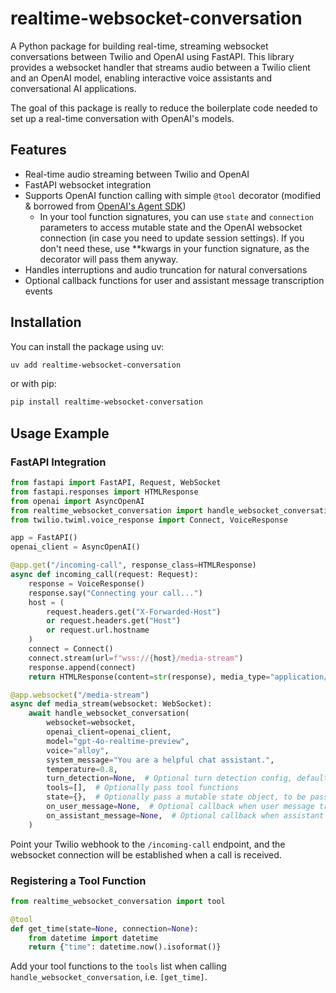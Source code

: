 # realtime-websocket-conversation

A Python package for building real-time, streaming websocket conversations between Twilio and OpenAI using FastAPI. This library provides a websocket handler that streams audio between a Twilio client and an OpenAI model, enabling interactive voice assistants and conversational AI applications.

The goal of this package is really to reduce the boilerplate code needed to set up a real-time conversation with OpenAI's models.

## Features
- Real-time audio streaming between Twilio and OpenAI
- FastAPI websocket integration
- Supports OpenAI function calling with simple `@tool` decorator (modified & borrowed from [OpenAI's Agent SDK](https://github.com/openai/openai-agents-python))
  - In your tool function signatures, you can use `state` and `connection` parameters to access mutable state and the OpenAI websocket connection (in case you need to update session settings). If you don't need these, use **kwargs in your function signature, as the decorator will pass them anyway.
- Handles interruptions and audio truncation for natural conversations
- Optional callback functions for user and assistant message transcription events

## Installation
You can install the package using uv:
```bash
uv add realtime-websocket-conversation
```
or with pip:
```bash
pip install realtime-websocket-conversation
```

## Usage Example

### FastAPI Integration
```python
from fastapi import FastAPI, Request, WebSocket
from fastapi.responses import HTMLResponse
from openai import AsyncOpenAI
from realtime_websocket_conversation import handle_websocket_conversation, tool
from twilio.twiml.voice_response import Connect, VoiceResponse

app = FastAPI()
openai_client = AsyncOpenAI()

@app.get("/incoming-call", response_class=HTMLResponse)
async def incoming_call(request: Request):
    response = VoiceResponse()
    response.say("Connecting your call...")
    host = (
        request.headers.get("X-Forwarded-Host")
        or request.headers.get("Host")
        or request.url.hostname
    )
    connect = Connect()
    connect.stream(url=f"wss://{host}/media-stream")
    response.append(connect)
    return HTMLResponse(content=str(response), media_type="application/xml")

@app.websocket("/media-stream")
async def media_stream(websocket: WebSocket):
    await handle_websocket_conversation(
        websocket=websocket,
        openai_client=openai_client,
        model="gpt-4o-realtime-preview",
        voice="alloy",
        system_message="You are a helpful chat assistant.",
        temperature=0.8,
        turn_detection=None,  # Optional turn detection config, defaults to {"type": "server_vad"}, fed directly to session settings
        tools=[],  # Optionally pass tool functions
        state={},  # Optionally pass a mutable state object, to be passed to tool functions
        on_user_message=None,  # Optional callback when user message transcription completes
        on_assistant_message=None,  # Optional callback when assistant message transcription completes
    )
```
Point your Twilio webhook to the `/incoming-call` endpoint, and the websocket connection will be established when a call is received.

### Registering a Tool Function
```python
from realtime_websocket_conversation import tool

@tool
def get_time(state=None, connection=None):
    from datetime import datetime
    return {"time": datetime.now().isoformat()}
```

Add your tool functions to the `tools` list when calling `handle_websocket_conversation`, i.e. `[get_time]`.
